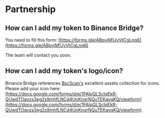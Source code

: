 # Partnership

## How can I add my token to Binance Bridge? <a id="how-can-i-add-my-token-to-binance-bridge"></a>

You need to fill this form: [https://forms.gle/ABpvjM1JyVtCgLnq6](https://forms.gle/ABpvjM1JyVtCgLnq6)

The team will contact you soon.

## How can I add my token's logo/icon? <a id="how-can-i-add-my-tokens-logo-icon"></a>

Binance Bridge references [BscScan's](https://bscscan.com/) excellent assets collection for icons. Please add your icon here: [https://docs.google.com/forms/d/e/1FAIpQLScIqEkR-QUwdTOavzs3eg2s9mhfLNCd4UoKnqrNQuTEKayqKQ/viewform](https://docs.google.com/forms/d/e/1FAIpQLScIqEkR-QUwdTOavzs3eg2s9mhfLNCd4UoKnqrNQuTEKayqKQ/viewform)

​

​

​

